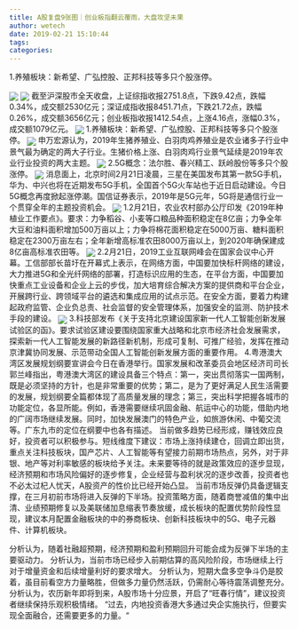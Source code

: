 ```yaml
---
title: A股复盘9张图｜创业板指翻云覆雨，大盘攻坚未果
author: wetech
date: 2019-02-21 15:10:44
tags: 
categories: 
---
```

1.养殖板块：新希望、广弘控股、正邦科技等多只个股涨停。
<!-- more -->
<img align="center" border="0" src="https://imgcdn.yicai.com/uppics/images/2019/02/27b84ab3d45d3c2dd5490658496e2a77.jpg" />
<img align="center" border="0" src="https://imgcdn.yicai.com/uppics/images/2019/02/d1a914a731376b70136c1d6a1a348f12.jpg" />
截至沪深股市全天收盘，上证综指收报2751.8点，下跌9.42点，跌幅0.34%，成交额2530亿元；深证成指收报8451.71点，下跌21.72点，跌幅0.26%，成交额3656亿元；创业板指收报1412.54点，上涨4.16点，涨幅0.3%，成交额1079亿元。
<img align="center" border="0" src="https://imgcdn.yicai.com/uppics/images/2019/02/ba4bcca84a318ef057a8e3b36f9a4313.jpg" />
1.养殖板块：新希望、广弘控股、正邦科技等多只个股涨停。
<img align="center" border="0" src="https://imgcdn.yicai.com/uppics/images/2019/02/ee7a0b907c6c124a8207dd9f8bb82c5a.jpg" />
申万宏源认为，2019年生猪养殖业、白羽肉鸡养殖业是农业诸多子行业中景气最为确定的两大子行业。生猪价格上涨、白羽肉鸡行业景气延续是2019年农业行业投资的两大主题。
<img align="center" border="0" src="https://imgcdn.yicai.com/uppics/images/2019/02/77dfacc9da5aeb09c5ba13f878b27fcb.jpg" />
2.5G概念：法尔胜、春兴精工、跃岭股份等多只个股涨停。
<img align="center" border="0" src="https://imgcdn.yicai.com/uppics/images/2019/02/1463d8de3821fb6f45fd46ea4a5c70f1.jpg" />
消息面上，北京时间2月21日凌晨，三星在美国发布其第一款5G手机，华为、中兴也将在近期发布5G手机，全国首个5G火车站也于近日启动建设。今日5G概念再度掀起涨停潮。国信证券表示，2019年是5G元年，5G将是通信行业一个贯穿全年的主题投资机会。
<img align="center" border="0" src="https://imgcdn.yicai.com/uppics/images/2019/02/523885269be5a0630ebf0fe5fdcc6454.jpg" />
1.2月21日，农业农村部办公厅印发《2019年种植业工作要点》。要求：力争稻谷、小麦等口粮品种面积稳定在8亿亩；力争全年大豆和油料面积增加500万亩以上；力争将棉花面积稳定在5000万亩、糖料面积稳定在2300万亩左右；全年新增高标准农田8000万亩以上，到2020年确保建成8亿亩高标准农田等。
<img align="center" border="0" src="https://imgcdn.yicai.com/uppics/images/2019/02/ab15a6b8170e8988e1d427dbfdcd1a34.jpg" />
2.2月21日，2019工业互联网峰会在国家会议中心开幕。工信部部长苗圩在开幕式上表示，在网络方面，中国要加快标杆网络的建设，大力推进5G和全光纤网络的部署，打造标识应用的生态，在平台方面，中国要加快重点工业设备和企业上云的步伐，加大培育综合解决方案的提供商和平台企业，开展跨行业、跨领域平台的遴选和集成应用的试点示范。在安全方面，要着力构建起政府监管、企业负总责、社会监督的安全管理体系，加强安全的监测、防护技术手段的建设。
<img align="center" border="0" src="https://imgcdn.yicai.com/uppics/images/2019/02/4e2203abaff1f1a453da3340509624a4.jpg" />
3.科技部发布《关于支持北京建设国家新一代人工智能创新发展试验区的函》。要求试验区建设要围绕国家重大战略和北京市经济社会发展需求，探索新一代人工智能发展的新路径新机制，形成可复制、可推广经验，发挥在推动京津冀协同发展、示范带动全国人工智能创新发展方面的重要作用。
4.粤港澳大湾区发展规划纲要宣讲会今日在香港举行。国家发展和改革委员会地区经济司司长郭兰峰指出，粤港澳大湾区的建设具备三个特点：第一，突出贯彻落实一国两制，既是必须坚持的方针，也是非常重要的优势；第二，是为了更好满足人民生活需要的发展，规划纲要全篇都体现了高质量发展的理念；第三，突出科学把握各城市的功能定位，各显所能。例如，香港需要继续巩固金融、航运中心的功能，借助内地的广阔市场继续发展。同时，加快发展澳门的特色产业，如旅游休闲、中葡交流等。广东九市的定位在纲要中也各有描述。
当前做多趋势已经形成，赚钱效应良好，投资者可以积极参与。短线维度下建议：市场上涨持续建仓，回调立即出货，重点关注科技板块，国产芯片、人工智能等有望接力前期市场热点，另外，对于非银、地产等对利率敏感的板块给予关注。未来要等待的就是政策效应的逐步显现，经济预期和市场风险偏好的逐步修复，企业经营与盈利状况的逐步改善，投资者也不必太过杞人忧天，A股资产的性价比已经开始凸显。
当前市场反弹仍具备逻辑支撑，在三月初前市场将进入反弹的下半场。投资策略方面，随着商誉减值的集中出清、业绩预期修复以及美联储加息缩表节奏放缓，成长板块的配置优势阶段性显现，建议本月配置金融板块的中的券商板块、创新科技板块中的5G、电子元器件、计算机板块。
 
 
分析认为，随着社融超预期，经济预期和盈利预期回升可能会成为反弹下半场的主要驱动力。
分析认为，当前市场已经步入前期估算的高风险阶段，市场继续上行对于增量资金和后续增量利好的要求增大。
分析认为，短期大盘多空争斗仍是胶着，虽目前看空方力量略胜，但做多力量仍然活跃，仍需耐心等待震荡调整充分。
分析认为，农历新年即将到来，A股市场十分应景，开启了“旺春行情”，建议投资者继续保持乐观积极情绪。
“过去，内地投资香港大多通过央企实施执行，但要实现全面融合，还需要更多的力量。“
